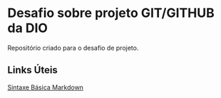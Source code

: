 # Desafio sobre projeto GIT/GITHUB da DIO
Repositório criado para o desafio de projeto.

## Links Úteis
[Sintaxe Básica Markdown](https://www.markdownguide.org/basic-syntax/)
